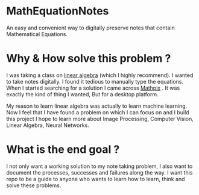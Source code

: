 # MathEquationNotes
An easy and convenient way to digitally preserve notes that contain Mathematical Equations.

# Why & How solve this problem ?
I was taking a class on [linear algebra](https://www.youtube.com/watch?v=ZK3O402wf1c&list=PLE7DDD91010BC51F8) (which I highly recommend). I wanted to take notes digitally. I found it tedious to manually type the equations. When I started searching for a solution I came across [Mathpix](http://mathpix.com/) . It was exactly the kind of thing I wanted, But for a desktop platform.

My reason to learn linear algebra was actually to learn machine learning. Now I feel that I have found a problem on which I can focus on and I build this project I hope to learn more about Image Processing, Computer Vision, Linear Algebra, Neural Networks.

# What is the end goal ?
I not only want a working solution to my note taking problem, I also want to document the processes, successes and failures along the way. I want this repo to be a guide to anyone who wants to learn how to learn, think and solve these problems.
